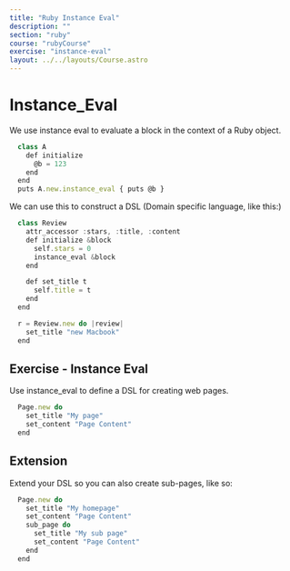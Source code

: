 ```yaml
---
title: "Ruby Instance Eval"
description: ""
section: "ruby"
course: "rubyCourse"
exercise: "instance-eval"
layout: ../../layouts/Course.astro
---
```




# Instance_Eval

We use instance eval to evaluate a block in the context of a Ruby object.

```js
  class A
    def initialize
      @b = 123
    end
  end
  puts A.new.instance_eval { puts @b }
```

We can use this to construct a DSL (Domain specific language, like this:)

```js
  class Review
    attr_accessor :stars, :title, :content
    def initialize &block
      self.stars = 0
      instance_eval &block
    end

    def set_title t
      self.title = t
    end
  end

  r = Review.new do |review|
    set_title "new Macbook"
  end
```

## Exercise - Instance Eval

Use instance_eval to define a DSL for creating web pages.

```js
  Page.new do
    set_title "My page"
    set_content "Page Content"
  end
```

## Extension

Extend your DSL so you can also create sub-pages, like so:

```js
  Page.new do
    set_title "My homepage"
    set_content "Page Content"
    sub_page do
      set_title "My sub page"
      set_content "Page Content"
    end
  end
```
